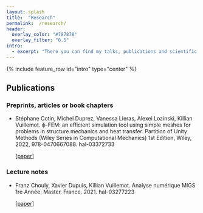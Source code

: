 ```yaml
---
layout: splash 
title:  "Research" 
permalink:  /research/ 
header:
  overlay_color: "#787878"
  overlay_filter: "0.5"
intro:
  - excerpt: "There you can find my talks, publications and scientific communication in general even if they are few in number."
---
```


{% include feature_row id="intro" type="center" %}

## Publications

### Preprints, articles or book chapters

* Stéphane Cotin, Michel Duprez, Vanessa Lleras, Alexei Lozinski, Killian Vuillemot. ϕ-FEM: an efficient simulation tool using simple meshes for problems in structure mechanics and heat transfer.
Partition of Unity Methods (Wiley Series in Computational Mechanics) 1st Edition, Wiley, 2022,
978-0470667088. hal-03372733

  \[[paper](https://hal.archives-ouvertes.fr/hal-03372733)]

### Lecture notes

* Franz Chouly, Xavier Dupuis, Killian Vuillemot. Analyse numérique MIGS 1re Année. Master.
France. 2021. hal-03277223

  \[[paper](https://cel.archives-ouvertes.fr/hal-03277223)]
